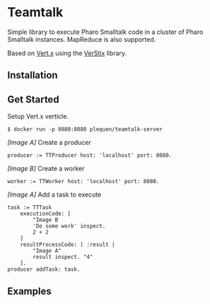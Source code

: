 # Teamtalk

Simple library to execute Pharo Smalltalk code in a cluster of Pharo Smalltalk instances.
MapReduce is also supported.

Based on [Vert.x](http://vertx.io/) using the [VerStix](https://github.com/mumez/VerStix) library.

## Installation

## Get Started
Setup Vert.x verticle.

```
$ docker run -p 8080:8080 plequen/teamtalk-server
```

*[Image A]* Create a producer

```smalltalk
producer := TTProducer host: 'localhost' port: 8080.
```

*[Image B]* Create a worker

```smalltalk
worker := TTWorker host: 'localhost' port: 8080.
```

*[Image A]* Add a task to execute

```smalltalk
task := TTTask	executionCode: [
		"Image B
		'Do some work' inspect.
		2 + 2	]	resultProcessCode: [ :result |
		"Image A"		result inspect. "4"	].producer addTask: task.
```


## Examples


